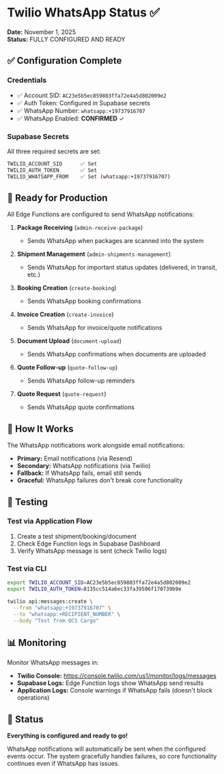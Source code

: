 # Twilio WhatsApp Status ✅

**Date:** November 1, 2025  
**Status:** FULLY CONFIGURED AND READY

## ✅ Configuration Complete

### Credentials
- ✅ Account SID: `AC23e5b5ec859803ffa72e4a5d802009e2`
- ✅ Auth Token: Configured in Supabase secrets
- ✅ WhatsApp Number: `whatsapp:+19737916707`
- ✅ WhatsApp Enabled: **CONFIRMED** ✓

### Supabase Secrets
All three required secrets are set:
```bash
TWILIO_ACCOUNT_SID      ✅ Set
TWILIO_AUTH_TOKEN       ✅ Set  
TWILIO_WHATSAPP_FROM    ✅ Set (whatsapp:+19737916707)
```

## 🚀 Ready for Production

All Edge Functions are configured to send WhatsApp notifications:

1. **Package Receiving** (`admin-receive-package`)
   - Sends WhatsApp when packages are scanned into the system

2. **Shipment Management** (`admin-shipments-management`)
   - Sends WhatsApp for important status updates (delivered, in transit, etc.)

3. **Booking Creation** (`create-booking`)
   - Sends WhatsApp booking confirmations

4. **Invoice Creation** (`create-invoice`)
   - Sends WhatsApp for invoice/quote notifications

5. **Document Upload** (`document-upload`)
   - Sends WhatsApp confirmations when documents are uploaded

6. **Quote Follow-up** (`quote-follow-up`)
   - Sends WhatsApp follow-up reminders

7. **Quote Request** (`quote-request`)
   - Sends WhatsApp quote confirmations

## 📱 How It Works

The WhatsApp notifications work alongside email notifications:

- **Primary:** Email notifications (via Resend)
- **Secondary:** WhatsApp notifications (via Twilio)
- **Fallback:** If WhatsApp fails, email still sends
- **Graceful:** WhatsApp failures don't break core functionality

## 🧪 Testing

### Test via Application Flow
1. Create a test shipment/booking/document
2. Check Edge Function logs in Supabase Dashboard
3. Verify WhatsApp message is sent (check Twilio logs)

### Test via CLI
```bash
export TWILIO_ACCOUNT_SID=AC23e5b5ec859803ffa72e4a5d802009e2
export TWILIO_AUTH_TOKEN=8135cc514a6ec33fa39506f170739b9e

twilio api:messages:create \
  --from "whatsapp:+19737916707" \
  --to "whatsapp:+RECIPIENT_NUMBER" \
  --body "Test from QCS Cargo"
```

## 📊 Monitoring

Monitor WhatsApp messages in:
- **Twilio Console:** https://console.twilio.com/us1/monitor/logs/messages
- **Supabase Logs:** Edge Function logs show WhatsApp send results
- **Application Logs:** Console warnings if WhatsApp fails (doesn't block operations)

## 🎉 Status

**Everything is configured and ready to go!**

WhatsApp notifications will automatically be sent when the configured events occur. The system gracefully handles failures, so core functionality continues even if WhatsApp has issues.

